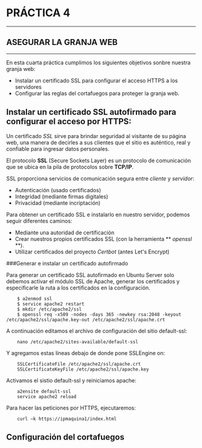 # PRÁCTICA 4 #
   
***

## **ASEGURAR LA GRANJA WEB** #


***

En esta cuarta práctica cumplimos los siguientes objetivos sonbre nuestra granja web:

- Instalar un certificado SSL para configurar el acceso HTTPS a los servidores
- Configurar las reglas del cortafuegos para proteger la granja web.

## Instalar un certificado **SSL** autofirmado para configurar el acceso por HTTPS:

Un certificado *SSL* sirve para brindar seguridad al visitante de su página web, una manera de decirles a sus clientes que el sitio es auténtico, real y confiable para ingresar datos personales.

El protocolo **SSL** (Secure Sockets Layer) es un protocolo de comunicación que se ubica en la pila de protocolos sobre **TCP/IP**.

SSL proporciona servicios de comunicación segura entre *cliente* y *servidor*:

- Autenticación (usado certificados)
- Integridad (mediante firmas digitales)
- Privacidad (mediante incriptación)

Para obtener un certificado SSL e instalarlo en nuestro servidor, podemos seguir diferentes caminos:

- Mediante una autoridad de certificación
- Crear nuestros propios certificados SSL (con la herramienta ** *openssl* **).
- Utilizar certificados del proyecto *Certbot* (antes Let's Encrypt)

###Generar e instalar un certificado autofirmado

Para generar un certificado SSL autofirmado en Ubuntu Server solo debemos activar el módulo SSL de Apache, generar los certificados y especificarle la ruta a los certificados en la configuración.

        $ a2enmod ssl
        $ service apache2 restart
        $ mkdir /etc/apache2/ssl
        $ openssl req -x509 -nodes -days 365 -newkey rsa:2048 -keyout /etc/apache2/ssl/apache.key-out /etc/apache2/ssl/apache.crt

A continuación editamos el archivo de configuración del sitio default-ssl:

        nano /etc/apache2/sites-available/default-ssl

Y agregamos estas líneas debajo de donde pone SSLEngine on:

        SSLCertificateFile /etc/apache2/ssl/apache.crt
        SSLCertificateKeyFile /etc/apache2/ssl/apache.key

Activamos el sistio default-ssl y reiniciamos apache:

        a2ensite default-ssl
        service apache2 reload

Para hacer las peticiones por HTTPS, ejecutaremos:

        curl –k https://ipmaquina1/index.html

## Configuración del cortafuegos





























